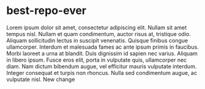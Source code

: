 # best-repo-ever
Lorem ipsum dolor sit amet, consectetur adipiscing elit. Nullam sit amet tempus nisl. Nullam et quam condimentum, auctor risus at, tristique odio. Aliquam sollicitudin lectus in suscipit venenatis. Quisque finibus congue ullamcorper. Interdum et malesuada fames ac ante ipsum primis in faucibus. Morbi laoreet a urna at blandit. Duis dignissim id sapien nec varius. Aliquam in libero ipsum. Fusce eros elit, porta in vulputate quis, ullamcorper nec diam. Nam dictum bibendum augue, vel efficitur mauris vulputate interdum. Integer consequat et turpis non rhoncus. Nulla sed condimentum augue, ac vulputate nisl.
New change